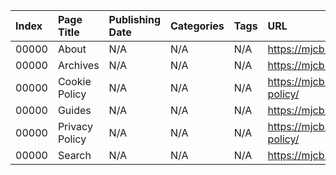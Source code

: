 | Index | Page Title     | Publishing Date | Categories | Tags | URL                             | Original URL                    |
|:------|:---------------|:----------------|:-----------|:-----|:--------------------------------|:--------------------------------|
| 00000 | About          | N/A             | N/A        | N/A  | https://mjcb.ca/about/          | https://mjcb.io/about/          |
| 00000 | Archives       | N/A             | N/A        | N/A  | https://mjcb.ca/archive/        | https://mjcb.io/archive/        |
| 00000 | Cookie Policy  | N/A             | N/A        | N/A  | https://mjcb.ca/cookie-policy/  | https://mjcb.io/cookie-policy/  |
| 00000 | Guides         | N/A             | N/A        | N/A  | https://mjcb.ca/guides/         | https://mjcb.io/guides/         |
| 00000 | Privacy Policy | N/A             | N/A        | N/A  | https://mjcb.ca/privacy-policy/ | https://mjcb.io/privacy-policy/ |
| 00000 | Search         | N/A             | N/A        | N/A  | https://mjcb.ca/search/         | https://mjcb.io/search/         |
